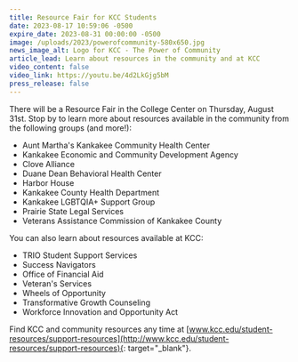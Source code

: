 ```yaml
---
title: Resource Fair for KCC Students
date: 2023-08-17 10:59:06 -0500
expire_date: 2023-08-31 00:00:00 -0500
image: /uploads/2023/powerofcommunity-580x650.jpg
news_image_alt: Logo for KCC - The Power of Community
article_lead: Learn about resources in the community and at KCC
video_content: false
video_link: https://youtu.be/4d2LkGjg5bM
press_release: false
---
```

There will be a Resource Fair in the College Center on Thursday, August 31st. Stop by to learn more about resources available in the community from the following groups (and more!):

* Aunt Martha's Kankakee Community Health Center
* Kankakee Economic and Community Development Agency
* Clove Alliance
* Duane Dean Behavioral Health Center
* Harbor House
* Kankakee County Health Department
* Kankakee LGBTQIA+ Support Group
* Prairie State Legal Services
* Veterans Assistance Commission of Kankakee County

You can also learn about resources available at KCC:

* TRIO Student Support Services
* Success Navigators
* Office of Financial Aid
* Veteran's Services
* Wheels of Opportunity
* Transformative Growth Counseling
* Workforce Innovation and Opportunity Act

Find KCC and community resources any time at&nbsp;[www.kcc.edu/student-resources/support-resources](http://www.kcc.edu/student-resources/support-resources){: target="_blank"}.